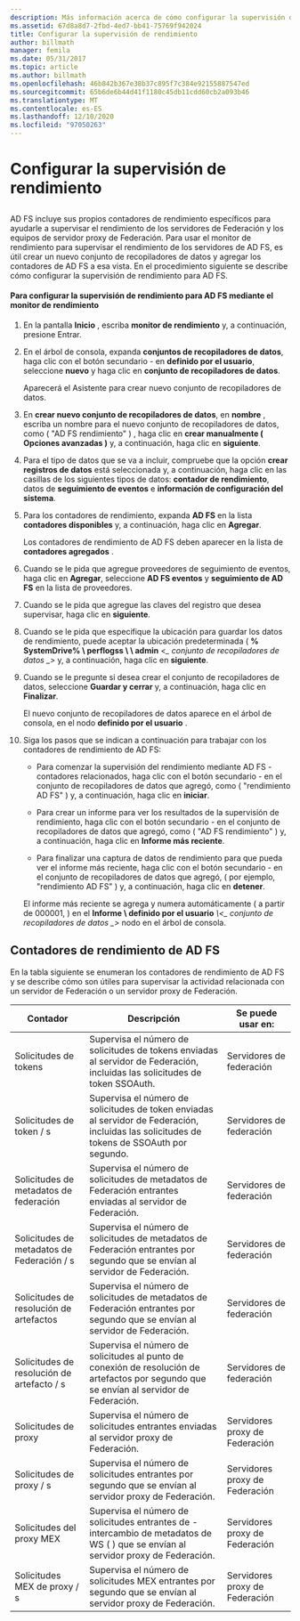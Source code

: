 ```yaml
---
description: Más información acerca de cómo configurar la supervisión de rendimiento
ms.assetid: 67d8a8d7-2fbd-4ed7-bb41-75769f942024
title: Configurar la supervisión de rendimiento
author: billmath
manager: femila
ms.date: 05/31/2017
ms.topic: article
ms.author: billmath
ms.openlocfilehash: 46b842b367e38b37c895f7c384e92155887547ed
ms.sourcegitcommit: 65b6de6b44d41f1180c45db11cdd60cb2a093b46
ms.translationtype: MT
ms.contentlocale: es-ES
ms.lasthandoff: 12/10/2020
ms.locfileid: "97050263"
---
```

# <a name="configure-performance-monitoring"></a>Configurar la supervisión de rendimiento

## <a name="bkmk_ConfigurePerfMon"></a>
AD FS incluye sus propios contadores de rendimiento específicos para ayudarle a supervisar el rendimiento de los servidores de Federación y los equipos de servidor proxy de Federación. Para usar el monitor de rendimiento para supervisar el rendimiento de los servidores de AD FS, es útil crear un nuevo conjunto de recopiladores de datos y agregar los contadores de AD FS a esa vista. En el procedimiento siguiente se describe cómo configurar la supervisión de rendimiento para AD FS.

#### <a name="to-configure-performance-monitoring-for-ad-fs-using-performance-monitor"></a>Para configurar la supervisión de rendimiento para AD FS mediante el monitor de rendimiento

1. En la pantalla **Inicio** , escriba **monitor de rendimiento** y, a continuación, presione Entrar.

2. En el árbol de consola, expanda **conjuntos de recopiladores de datos**, haga clic con el botón secundario \- en **definido por el usuario**, seleccione **nuevo** y haga clic en **conjunto de recopiladores de datos**.

   Aparecerá el Asistente para crear nuevo conjunto de recopiladores de datos.

3. En **crear nuevo conjunto de recopiladores de datos**, en **nombre** , escriba un nombre para el nuevo conjunto de recopiladores de datos, como \( "AD FS rendimiento" \) , haga clic en **crear manualmente \( Opciones avanzadas \)** y, a continuación, haga clic en **siguiente**.

4. Para el tipo de datos que se va a incluir, compruebe que la opción **crear registros de datos** está seleccionada y, a continuación, haga clic en las casillas de los siguientes tipos de datos: **contador de rendimiento**, datos de **seguimiento de eventos** e **información de configuración del sistema**.

5. Para los contadores de rendimiento, expanda **AD FS** en la lista **contadores disponibles** y, a continuación, haga clic en **Agregar**.

   Los contadores de rendimiento de AD FS deben aparecer en la lista de **contadores agregados** .

6. Cuando se le pida que agregue proveedores de seguimiento de eventos, haga clic en **Agregar**, seleccione **AD FS eventos** y **seguimiento de AD FS** en la lista de proveedores.

7. Cuando se le pida que agregue las claves del registro que desea supervisar, haga clic en **siguiente**.

8. Cuando se le pida que especifique la ubicación para guardar los datos de rendimiento, puede aceptar la ubicación predeterminada \( **% SystemDrive% \\ perflogss \\ \\ admin** _<\_ conjunto de recopiladores de datos \_>_ y, a continuación, haga clic en **siguiente**.

9. Cuando se le pregunte si desea crear el conjunto de recopiladores de datos, seleccione **Guardar y cerrar** y, a continuación, haga clic en **Finalizar**.

    El nuevo conjunto de recopiladores de datos aparece en el árbol de consola, en el nodo **definido por el usuario** .

10. Siga los pasos que se indican a continuación para trabajar con los contadores de rendimiento de AD FS:

    -   Para comenzar la supervisión del rendimiento mediante AD FS \- contadores relacionados, haga clic con el botón secundario \- en el conjunto de recopiladores de datos que agregó, como \( "rendimiento AD FS" \) y, a continuación, haga clic en **iniciar**.

    -   Para crear un informe para ver los resultados de la supervisión de rendimiento, haga clic con el botón secundario \- en el conjunto de recopiladores de datos que agregó, como \( "AD FS rendimiento" \) y, a continuación, haga clic en **Informe más reciente**.

    -   Para finalizar una captura de datos de rendimiento para que pueda ver el informe más reciente, haga clic con el botón secundario \- en el conjunto de recopiladores de datos que agregó, \( por ejemplo, "rendimiento AD FS" \) y, a continuación, haga clic en **detener**.

    El informe más reciente se agrega y numera automáticamente \( a partir de 000001, \) en el **Informe \\ definido por el usuario** <em> \\<\_ conjunto de recopiladores de datos \_></em> nodo en el árbol de consola.

## <a name="ad-fs-performance-counters"></a>Contadores de rendimiento de AD FS
En la tabla siguiente se enumeran los contadores de rendimiento de AD FS y se describe cómo son útiles para supervisar la actividad relacionada con un servidor de Federación o un servidor proxy de Federación.

|Contador|Descripción|Se puede usar en:
|-----------|---------------|-------------------
|Solicitudes de tokens|Supervisa el número de solicitudes de tokens enviadas al servidor de Federación, incluidas las solicitudes de token SSOAuth.|Servidores de federación
|Solicitudes de token \/ s|Supervisa el número de solicitudes de token enviadas al servidor de Federación, incluidas las solicitudes de tokens de SSOAuth por segundo.|Servidores de federación
|Solicitudes de metadatos de federación|Supervisa el número de solicitudes de metadatos de Federación entrantes enviadas al servidor de Federación.|Servidores de federación
|Solicitudes de metadatos de Federación \/ s|Supervisa el número de solicitudes de metadatos de Federación entrantes por segundo que se envían al servidor de Federación.|Servidores de federación
|Solicitudes de resolución de artefactos|Supervisa el número de solicitudes de metadatos de Federación entrantes por segundo que se envían al servidor de Federación.|Servidores de federación
|Solicitudes de resolución de artefacto \/ s|Supervisa el número de solicitudes al punto de conexión de resolución de artefactos por segundo que se envían al servidor de Federación.|Servidores de federación
|Solicitudes de proxy|Supervisa el número de solicitudes entrantes enviadas al servidor proxy de Federación.|Servidores proxy de Federación
|Solicitudes de proxy \/ s|Supervisa el número de solicitudes entrantes por segundo que se envían al servidor proxy de Federación.|Servidores proxy de Federación
|Solicitudes del proxy MEX|Supervisa el número de solicitudes entrantes de \- intercambio de metadatos de WS \( \) que se envían al servidor proxy de Federación.|Servidores proxy de Federación
|Solicitudes MEX de proxy \/ s|Supervisa el número de solicitudes MEX entrantes por segundo que se envían al servidor proxy de Federación.|Servidores proxy de Federación


